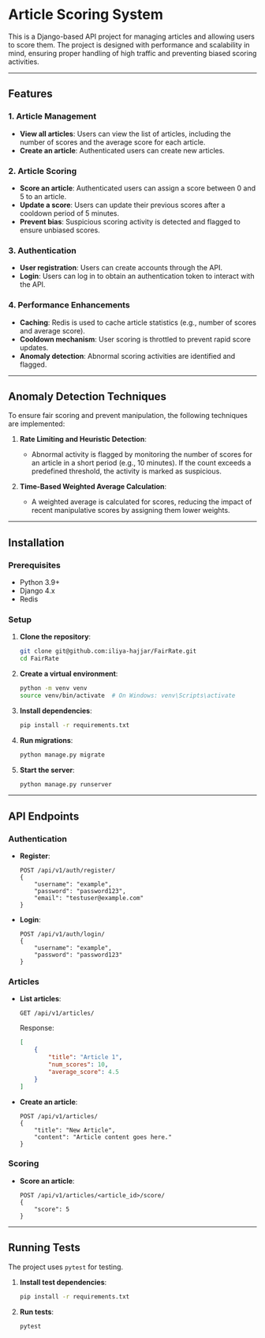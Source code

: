 # Article Scoring System

This is a Django-based API project for managing articles and allowing users to score them. The project is designed with performance and scalability in mind, ensuring proper handling of high traffic and preventing biased scoring activities.

---

## Features

### 1. Article Management
- **View all articles**: Users can view the list of articles, including the number of scores and the average score for each article.
- **Create an article**: Authenticated users can create new articles.

### 2. Article Scoring
- **Score an article**: Authenticated users can assign a score between 0 and 5 to an article.
- **Update a score**: Users can update their previous scores after a cooldown period of 5 minutes.
- **Prevent bias**: Suspicious scoring activity is detected and flagged to ensure unbiased scores.

### 3. Authentication
- **User registration**: Users can create accounts through the API.
- **Login**: Users can log in to obtain an authentication token to interact with the API.

### 4. Performance Enhancements
- **Caching**: Redis is used to cache article statistics (e.g., number of scores and average score).
- **Cooldown mechanism**: User scoring is throttled to prevent rapid score updates.
- **Anomaly detection**: Abnormal scoring activities are identified and flagged.

---
## Anomaly Detection Techniques

To ensure fair scoring and prevent manipulation, the following techniques are implemented:
1. **Rate Limiting and Heuristic Detection**:
   - Abnormal activity is flagged by monitoring the number of scores for an article in a short period (e.g., 10 minutes). If the count exceeds a predefined threshold, the activity is marked as suspicious.

2. **Time-Based Weighted Average Calculation**:
   - A weighted average is calculated for scores, reducing the impact of recent manipulative scores by assigning them lower weights.

---

## Installation

### Prerequisites
- Python 3.9+
- Django 4.x
- Redis

### Setup

1. **Clone the repository**:
   ```bash
   git clone git@github.com:iliya-hajjar/FairRate.git
   cd FairRate
   ```

2. **Create a virtual environment**:
   ```bash
   python -m venv venv
   source venv/bin/activate  # On Windows: venv\Scripts\activate
   ```

3. **Install dependencies**:
   ```bash
   pip install -r requirements.txt
   ```

4. **Run migrations**:
   ```bash
   python manage.py migrate
   ```

5. **Start the server**:
   ```bash
   python manage.py runserver
   ```

---

## API Endpoints

### Authentication
- **Register**:
  ```http
  POST /api/v1/auth/register/
  {
      "username": "example",
      "password": "password123",
      "email": "testuser@example.com"
  }
  ```
- **Login**:
  ```http
  POST /api/v1/auth/login/
  {
      "username": "example",
      "password": "password123"
  }
  ```

### Articles
- **List articles**:
  ```http
  GET /api/v1/articles/
  ```
  Response:
  ```json
  [
      {
          "title": "Article 1",
          "num_scores": 10,
          "average_score": 4.5
      }
  ]
  ```
- **Create an article**:
  ```http
  POST /api/v1/articles/
  {
      "title": "New Article",
      "content": "Article content goes here."
  }
  ```

### Scoring
- **Score an article**:
  ```http
  POST /api/v1/articles/<article_id>/score/
  {
      "score": 5
  }
  ```

---

## Running Tests

The project uses `pytest` for testing.

1. **Install test dependencies**:
   ```bash
   pip install -r requirements.txt
   ```

2. **Run tests**:
   ```bash
   pytest
   ```
